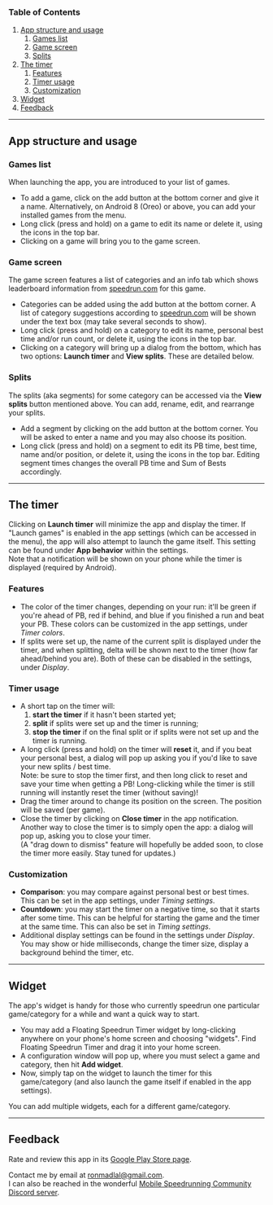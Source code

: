 ### Table of Contents
1. [App structure and usage](#app-structure-and-usage)
	1. [Games list](#games-list)
	2. [Game screen](#game-screen)
	3. [Splits](#splits)
2. [The timer](#the-timer)
	1. [Features](#features)
	2. [Timer usage](#timer-usage)
	3. [Customization](#customization)
3. [Widget](#widget)
4. [Feedback](#feedback)

---

## <a name="app-structure-and-usage" />App structure and usage
### <a name="games-list" />Games list
When launching the app, you are introduced to your list of games.
* To add a game, click on the add button at the bottom corner and give it a name. Alternatively, on Android 8 (Oreo) or above, you can add your installed games from the menu.
* Long click (press and hold) on a game to edit its name or delete it, using the icons in the top bar.
* Clicking on a game will bring you to the game screen.

### <a name="game-screen" />Game screen
The game screen features a list of categories and an info tab which shows leaderboard information from [speedrun.com](https://www.speedrun.com/) for this game.
* Categories can be added using the add button at the bottom corner. A list of category suggestions according to [speedrun.com](https://www.speedrun.com/) will be shown under the text box (may take several seconds to show).
* Long click (press and hold) on a category to edit its name, personal best time and/or run count, or delete it, using the icons in the top bar.
* Clicking on a category will bring up a dialog from the bottom, which has two options: **Launch timer** and **View splits**. These are detailed below.

### <a name="splits" />Splits
The splits (aka segments) for some category can be accessed via the **View splits** button mentioned above. You can add, rename, edit, and rearrange your splits.
* Add a segment by clicking on the add button at the bottom corner. You will be asked to enter a name and you may also choose its position.
* Long click (press and hold) on a segment to edit its PB time, best time, name and/or position, or delete it, using the icons in the top bar. Editing segment times changes the overall PB time and Sum of Bests accordingly.

---

## <a name="the-timer" />The timer
Clicking on **Launch timer** will minimize the app and display the timer. If "Launch games" is enabled in the app settings (which can be accessed in the menu), the app will also attempt to launch the game itself. This setting can be found under **App behavior** within the settings.  
Note that a notification will be shown on your phone while the timer is displayed (required by Android).

### <a name="features" />Features
* The color of the timer changes, depending on your run: it'll be green if you're ahead of PB, red if behind, and blue if you finished a run and beat your PB. These colors can be customized in the app settings, under *Timer colors*.  
* If splits were set up, the name of the current split is displayed under the timer, and when splitting, delta will be shown next to the timer (how far ahead/behind you are). Both of these can be disabled in the settings, under *Display*.

### <a name="timer-usage" />Timer usage
* A short tap on the timer will:
	1. **start the timer** if it hasn't been started yet;
	2. **split** if splits were set up and the timer is running;
	3. **stop the timer** if on the final split or if splits were not set up and the timer is running.
* A long click (press and hold) on the timer will **reset** it, and if you beat your personal best, a dialog will pop up asking you if you'd like to save your new splits / best time.  
    Note: be sure to stop the timer first, and then long click to reset and save your time when getting a PB! Long-clicking while the timer is still running will instantly reset the timer (without saving)!
* Drag the timer around to change its position on the screen. The position will be saved (per game).
* Close the timer by clicking on **Close timer** in the app notification. Another way to close the timer is to simply open the app: a dialog will pop up, asking you to close your timer.  
	(A "drag down to dismiss" feature will hopefully be added soon, to close the timer more easily. Stay tuned for updates.)

### <a name="customization" />Customization
* **Comparison**: you may compare against personal best or best times. This can be set in the app settings, under *Timing settings*.
* **Countdown**: you may start the timer on a negative time, so that it starts after some time. This can be helpful for starting the game and the timer at the same time. This can also be set in *Timing settings*.
* Additional display settings can be found in the settings under *Display*. You may show or hide milliseconds, change the timer size, display a background behind the timer, etc.

---

## <a name="widget" />Widget
The app's widget is handy for those who currently speedrun one particular game/category for a while and want a quick way to start.  
* You may add a Floating Speedrun Timer widget by long-clicking anywhere on your phone's home screen and choosing "widgets". Find Floating Speedrun Timer and drag it into your home screen.
* A configuration window will pop up, where you must select a game and category, then hit **Add widget**.
* Now, simply tap on the widget to launch the timer for this game/category (and also launch the game itself if enabled in the app settings).  

You can add multiple widgets, each for a different game/category.

---

## <a name="feedback" />Feedback
Rate and review this app in its [Google Play Store page](https://play.google.com/store/apps/details?id=il.ronmad.speedruntimer).

Contact me by email at [ronmadlal@gmail.com](mailto:ronmadlal@gmail.com).  
I can also be reached in the wonderful [Mobile Speedrunning Community Discord server](https://discord.gg/WN9GVkX).